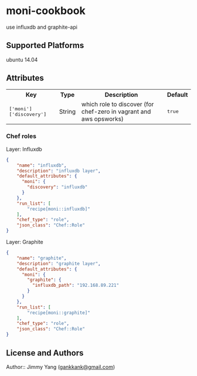 # moni-cookbook

use influxdb and graphite-api

## Supported Platforms

ubuntu 14.04

## Attributes

<table>
  <tr>
    <th>Key</th>
    <th>Type</th>
    <th>Description</th>
    <th>Default</th>
  </tr>
  <tr>
    <td><tt>['moni']['discovery']</tt></td>
    <td>String</td>
    <td>which role to discover (for chef-zero in vagrant and aws opsworks)</td>
    <td><tt>true</tt></td>
  </tr>
</table>

### Chef roles

Layer: Influxdb

```json
{
    "name": "influxdb",
    "description": "influxdb layer",
    "default_attributes": {
      "moni": {
        "discovery": "influxdb"
      }
    },  
    "run_list": [
        "recipe[moni::influxdb]"
    ],  
    "chef_type": "role",
    "json_class": "Chef::Role"
}
```

Layer: Graphite

```json
{
    "name": "graphite",
    "description": "graphite layer",
    "default_attributes": {
      "moni": {
        "graphite": {
          "influxdb_path": "192.168.89.221"
        }
      }
    },  
    "run_list": [
        "recipe[moni::graphite]"
    ],  
    "chef_type": "role",
    "json_class": "Chef::Role"
}
```

## License and Authors

Author:: Jimmy Yang (<gankkank@gmail.com>)
